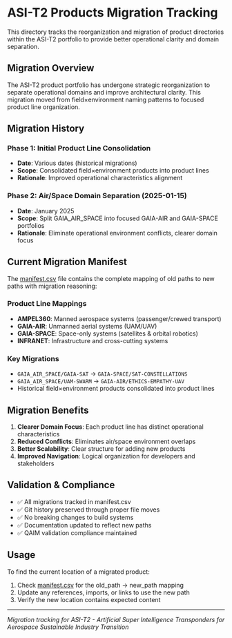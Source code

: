 # ASI-T2 Products Migration Tracking

This directory tracks the reorganization and migration of product directories within the ASI-T2 portfolio to provide better operational clarity and domain separation.

## Migration Overview

The ASI-T2 product portfolio has undergone strategic reorganization to separate operational domains and improve architectural clarity. This migration moved from field×environment naming patterns to focused product line organization.

## Migration History

### Phase 1: Initial Product Line Consolidation
- **Date**: Various dates (historical migrations)
- **Scope**: Consolidated field×environment products into product lines
- **Rationale**: Improved operational characteristics alignment

### Phase 2: Air/Space Domain Separation (2025-01-15)
- **Date**: January 2025
- **Scope**: Split GAIA_AIR_SPACE into focused GAIA-AIR and GAIA-SPACE portfolios
- **Rationale**: Eliminate operational environment conflicts, clearer domain focus

## Current Migration Manifest

The [manifest.csv](./manifest.csv) file contains the complete mapping of old paths to new paths with migration reasoning:

### Product Line Mappings
- **AMPEL360**: Manned aerospace systems (passenger/crewed transport)
- **GAIA-AIR**: Unmanned aerial systems (UAM/UAV) 
- **GAIA-SPACE**: Space-only systems (satellites & orbital robotics)
- **INFRANET**: Infrastructure and cross-cutting systems

### Key Migrations
- `GAIA_AIR_SPACE/GAIA-SAT` → `GAIA-SPACE/SAT-CONSTELLATIONS`
- `GAIA_AIR_SPACE/UAM-SWARM` → `GAIA-AIR/ETHICS-EMPATHY-UAV`
- Historical field×environment products consolidated into product lines

## Migration Benefits

1. **Clearer Domain Focus**: Each product line has distinct operational characteristics
2. **Reduced Conflicts**: Eliminates air/space environment overlaps
3. **Better Scalability**: Clear structure for adding new products
4. **Improved Navigation**: Logical organization for developers and stakeholders

## Validation & Compliance

- ✅ All migrations tracked in manifest.csv
- ✅ Git history preserved through proper file moves
- ✅ No breaking changes to build systems
- ✅ Documentation updated to reflect new paths
- ✅ QAIM validation compliance maintained

## Usage

To find the current location of a migrated product:
1. Check [manifest.csv](./manifest.csv) for the old_path → new_path mapping
2. Update any references, imports, or links to use the new path
3. Verify the new location contains expected content

---

*Migration tracking for ASI-T2 - Artificial Super Intelligence Transponders for Aerospace Sustainable Industry Transition*